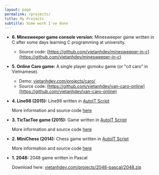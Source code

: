 ```yaml
---
layout: page
permalink: /projects/
title: My Projects
subtitle: Some work I've done
---
```


- **6. Minesweeper game console version:** Minesweeper game written in C after some days learning C programming at university.
  - Source code: [https://github.com/vietanhdev/minesweeper-in-c](https://github.com/vietanhdev/minesweeper-in-c)
- **5. Online Caro game:** A single player gomoku game (or "cờ caro" in Vietnamese).

  - Demo: [vietanhdev.com/projects/caro/](http://vietanhdev.com/projects/caro/)
  - Source code: [https://github.com/vietanhdev/van-caro-online](https://github.com/vietanhdev/van-caro-online)


- **4. Line98 (2015):** Line98 written in [AutoIT Script][AutoIT Homepage]

  More information and source code [here](https://github.com/vietanhdev/line98)


- **3. TicTacToe game (2015):** Game written in [AutoIT Script][AutoIT Homepage]

  More information and source code [here](https://github.com/vietanhdev/tic-tac-toe)


- **2. MiniChess (2014):** Chess game written in [AutoIT Script][AutoIT Homepage]

  More information and source code [here](https://github.com/vietanhdev/minichess)


- **1. 2048:** 2048 game written in Pascal

  Download here: [vietanhdev.com/projects/2048-pascal/2048.zip](http://vietanhdev.com/projects/2048-pascal/2048.zip)

[AutoIT Homepage]: https://www.autoitscript.com/
